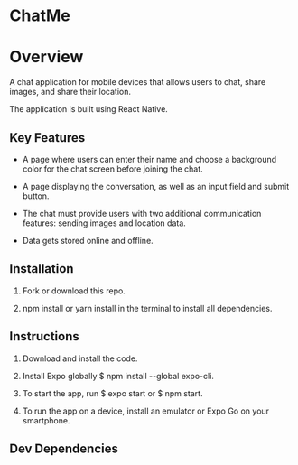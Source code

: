 # **ChatMe**

# **Overview**

A chat application for mobile devices that allows users to chat, share images, and share their location.

The application is built using React Native.

## **Key Features**

- A page where users can enter their name and choose a background color for the chat screen before joining the chat.

- A page displaying the conversation, as well as an input field and submit button.

- The chat must provide users with two additional communication features: sending images and location data.

- Data gets stored online and offline.

## **Installation**

1. Fork or download this repo.

2. npm install or yarn install in the terminal to install all dependencies.

## **Instructions**

1. Download and install the code.

2. Install Expo globally $ npm install --global expo-cli.

3. To start the app, run $ expo start or $ npm start.

4. To run the app on a device, install an emulator or Expo Go on your smartphone.

## **Dev Dependencies**
